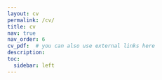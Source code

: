 ```yaml
---
layout: cv
permalink: /cv/
title: cv
nav: true
nav_order: 6
cv_pdf:  # you can also use external links here
description: 
toc:
  sidebar: left
---
```

